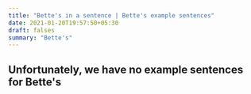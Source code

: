 ```yaml
---
title: "Bette's in a sentence | Bette's example sentences"
date: 2021-01-20T19:57:50+05:30
draft: falses
summary: "Bette's"
---
```

## Unfortunately, we have no example sentences for Bette's                 
